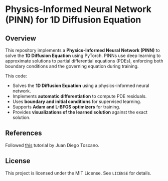 # Physics-Informed Neural Network (PINN) for 1D Diffusion Equation

## Overview
This repository implements a **Physics-Informed Neural Network (PINN)** to solve the **1D Diffusion Equation** using PyTorch. PINNs use deep learning to approximate solutions to partial differential equations (PDEs), enforcing both boundary conditions and the governing equation during training.

This code:
- Solves the **1D Diffusion Equation** using a physics-informed neural network.
- Implements **automatic differentiation** to compute PDE residuals.
- Uses **boundary and initial conditions** for supervised learning.
- Supports **Adam and L-BFGS optimizers** for training.
- Provides **visualizations of the learned solution** against the exact solution.

## References
Followed [this](http://www.google.frhttps://github.com/jdtoscano94/Learning-Scientific_Machine_Learning_Residual_Based_Attention_PINNs_PIKANs_DeepONets/ "this") tutorial by Juan Diego Toscano.

## License
This project is licensed under the MIT License. See `LICENSE` for details.


